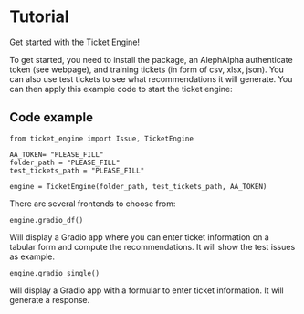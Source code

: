 # Tutorial

Get started with the Ticket Engine! 

To get started, you need to install the package,
an AlephAlpha authenticate token (see webpage), 
and training tickets (in form of csv, xlsx, json). 
You can also use test tickets to see what recommendations it will generate.
You can then apply this example code to start the ticket engine:

## Code example

```
from ticket_engine import Issue, TicketEngine

AA_TOKEN= "PLEASE_FILL"
folder_path = "PLEASE_FILL"
test_tickets_path = "PLEASE_FILL"

engine = TicketEngine(folder_path, test_tickets_path, AA_TOKEN)
```

There are several frontends to choose from:

```
engine.gradio_df()
```
Will display a Gradio app where you can enter ticket information on a tabular form and compute
the recommendations. It will show the test issues as example.

```
engine.gradio_single()
```

will display a Gradio app with a formular to enter ticket information. It will generate a response.
